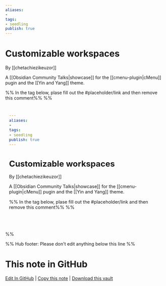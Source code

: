 ```yaml
---
aliases: 
- 
tags:
- seedling
publish: true
---
```


# Customizable workspaces

By [[chetachiezikeuzor]]

A [[Obsidian Community Talks|showcase]] for the [[cmenu-plugin|cMenu]] pugin and the [[Yin and Yang]] theme.

%% In the tag below, plase fill out the #placeholder/link and then remove this comment%%
%%
<iframe width="100%" height="400px" src="#placeholder/link" title="YouTube video player" frameborder="0" allow="accelerometer; autoplay; clipboard-write; encrypted-media; gyroscope; picture-in-picture" allowfullscreen></iframe>
%%


%% Hub footer: Please don't edit anything below this line %%

# This note in GitHub

<span class="git-footer">[Edit In GitHub](https://github.dev/obsidian-community/obsidian-hub/blob/main/04%20-%20Guides%2C%20Workflows%2C%20%26%20Courses/Community%20Talks/Customizable%20workspaces.md "git-hub-edit-note") | [Copy this note](https://raw.githubusercontent.com/obsidian-community/obsidian-hub/main/04%20-%20Guides%2C%20Workflows%2C%20%26%20Courses/Community%20Talks/Customizable%20workspaces.md "git-hub-copy-note") | [Download this vault](https://github.com/obsidian-community/obsidian-hub/archive/refs/heads/main.zip "git-hub-download-vault") </span>